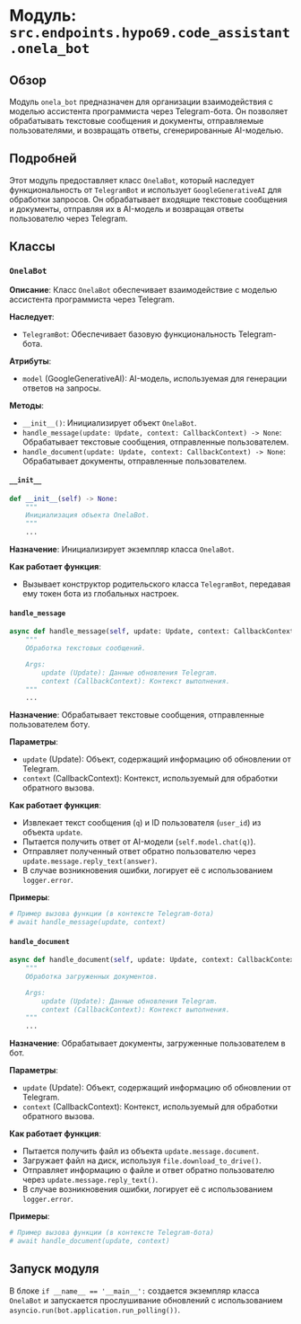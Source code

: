 # Модуль: `src.endpoints.hypo69.code_assistant.onela_bot`

## Обзор

Модуль `onela_bot` предназначен для организации взаимодействия с моделью ассистента программиста через Telegram-бота. Он позволяет обрабатывать текстовые сообщения и документы, отправляемые пользователями, и возвращать ответы, сгенерированные AI-моделью.

## Подробней

Этот модуль предоставляет класс `OnelaBot`, который наследует функциональность от `TelegramBot` и использует `GoogleGenerativeAI` для обработки запросов. Он обрабатывает входящие текстовые сообщения и документы, отправляя их в AI-модель и возвращая ответы пользователю через Telegram.

## Классы

### `OnelaBot`

**Описание**: Класс `OnelaBot` обеспечивает взаимодействие с моделью ассистента программиста через Telegram.

**Наследует**:
- `TelegramBot`: Обеспечивает базовую функциональность Telegram-бота.

**Атрибуты**:
- `model` (GoogleGenerativeAI): AI-модель, используемая для генерации ответов на запросы.

**Методы**:
- `__init__()`: Инициализирует объект `OnelaBot`.
- `handle_message(update: Update, context: CallbackContext) -> None`: Обрабатывает текстовые сообщения, отправленные пользователем.
- `handle_document(update: Update, context: CallbackContext) -> None`: Обрабатывает документы, отправленные пользователем.

#### `__init__`

```python
def __init__(self) -> None:
    """
    Инициализация объекта OnelaBot.
    """
    ...
```

**Назначение**: Инициализирует экземпляр класса `OnelaBot`.

**Как работает функция**:
- Вызывает конструктор родительского класса `TelegramBot`, передавая ему токен бота из глобальных настроек.

#### `handle_message`

```python
async def handle_message(self, update: Update, context: CallbackContext) -> None:
    """
    Обработка текстовых сообщений.

    Args:
        update (Update): Данные обновления Telegram.
        context (CallbackContext): Контекст выполнения.
    """
    ...
```

**Назначение**: Обрабатывает текстовые сообщения, отправленные пользователем боту.

**Параметры**:
- `update` (Update): Объект, содержащий информацию об обновлении от Telegram.
- `context` (CallbackContext): Контекст, используемый для обработки обратного вызова.

**Как работает функция**:
- Извлекает текст сообщения (`q`) и ID пользователя (`user_id`) из объекта `update`.
- Пытается получить ответ от AI-модели (`self.model.chat(q)`).
- Отправляет полученный ответ обратно пользователю через `update.message.reply_text(answer)`.
- В случае возникновения ошибки, логирует её с использованием `logger.error`.

**Примеры**:
```python
# Пример вызова функции (в контексте Telegram-бота)
# await handle_message(update, context)
```

#### `handle_document`

```python
async def handle_document(self, update: Update, context: CallbackContext) -> None:
    """
    Обработка загруженных документов.

    Args:
        update (Update): Данные обновления Telegram.
        context (CallbackContext): Контекст выполнения.
    """
    ...
```

**Назначение**: Обрабатывает документы, загруженные пользователем в бот.

**Параметры**:
- `update` (Update): Объект, содержащий информацию об обновлении от Telegram.
- `context` (CallbackContext): Контекст, используемый для обработки обратного вызова.

**Как работает функция**:
- Пытается получить файл из объекта `update.message.document`.
- Загружает файл на диск, используя `file.download_to_drive()`.
- Отправляет информацию о файле и ответ обратно пользователю через `update.message.reply_text()`.
- В случае возникновения ошибки, логирует её с использованием `logger.error`.

**Примеры**:
```python
# Пример вызова функции (в контексте Telegram-бота)
# await handle_document(update, context)
```

## Запуск модуля

В блоке `if __name__ == '__main__':` создается экземпляр класса `OnelaBot` и запускается прослушивание обновлений с использованием `asyncio.run(bot.application.run_polling())`.